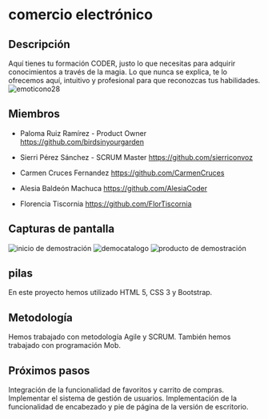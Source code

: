 #  comercio electrónico

##  Descripción

Aquí tienes tu formación CODER, justo lo que necesitas para adquirir conocimientos a través de la magia. Lo que nunca se explica, te lo ofrecemos aquí, intuitivo y profesional para que reconozcas tus habilidades. ![ emoticono28 ](https://user-images.githubusercontent.com/108950985/200850501-857c2c8b-d7af-4237-889c-3d60d4800b34.png)


##  Miembros

* Paloma Ruiz Ramírez - Product Owner
https://github.com/birdsinyourgarden

* Sierri Pérez Sánchez - SCRUM Master
https://github.com/sierriconvoz

* Carmen Cruces Fernandez
https://github.com/CarmenCruces

* Alesia Baldeón Machuca
https://github.com/AlesiaCoder

* Florencia Tiscornia
https://github.com/FlorTiscornia

##  Capturas de pantalla

![ inicio de demostración ](https://user-images.githubusercontent.com/108950985/201040794-c6005ea2-a38a-4b02-ad00-25b034e2558b.png)
![ democatalogo ](https://user-images.githubusercontent.com/108950985/201040812-db2dfd60-8b9f-48a0-9c5a-568065ee1d8f.png)
![ producto de demostración ](https://user-images.githubusercontent.com/108950985/201040853-9b32e22d-922a-44e9-b353-50aceae52cbf.png)

##  pilas

En este proyecto hemos utilizado HTML 5, CSS 3 y Bootstrap.

##  Metodología

Hemos trabajado con metodología Agile y SCRUM. También hemos trabajado con programación Mob.

##  Próximos pasos

Integración de la funcionalidad de favoritos y carrito de compras.
Implementar el sistema de gestión de usuarios.
Implementación de la funcionalidad de encabezado y pie de página de la versión de escritorio.



